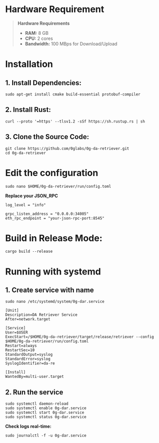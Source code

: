 
# Hardware Requirement
> **Hardware Requirements**
> 
> - **RAM:** 8 GB
> - **CPU:** 2 cores
> - **Bandwidth:** 100 MBps for Download/Upload


# Installation

## 1. Install Dependencies:
```sudo apt-get update
sudo apt-get install cmake build-essential protobuf-compiler
```
## 2. Install Rust:
```
curl --proto '=https' --tlsv1.2 -sSf https://sh.rustup.rs | sh
```
## 3. Clone the Source Code:
```
git clone https://github.com/0glabs/0g-da-retriever.git
cd 0g-da-retriever
```
# Edit the configuration 

```
sudo nano $HOME/0g-da-retriever/run/config.toml
```
**Replace your JSON_RPC** 

```
log_level = "info"

grpc_listen_address = "0.0.0.0:34005"
eth_rpc_endpoint = "your-json-rpc-port:8545"
```

# Build in Release Mode:
```
cargo build --release
```
# Running with systemd
## 1. Create service with name
```
sudo nano /etc/systemd/system/0g-dar.service
```

```
[Unit]
Description=DA Retriever Service
After=network.target

[Service]
User=$USER
ExecStart=/$HOME/0g-da-retriever/target/release/retriever --config $HOME/0g-da-retriever/run/config.toml
Restart=always
RestartSec=10
StandardOutput=syslog
StandardError=syslog
SyslogIdentifier=da-re

[Install]
WantedBy=multi-user.target
```
## 2. Run the service

```
sudo systemctl daemon-reload
sudo systemctl enable 0g-dar.service
sudo systemctl start 0g-dar.service
sudo systemctl status 0g-dar.service
```

**Check logs real-time:**

```sudo journalctl -f -u 0g-dar.service```
